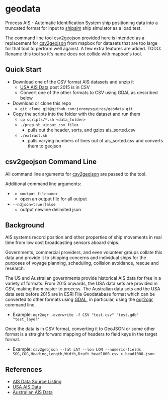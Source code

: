 # geodata

Process AIS - Automatic Identification System ship positioning data into a truncated format for input to [shipsim](https://github.com/jeremysquires/shipsim) ship simulator as a load test.

The command line tool csv2geojson provided here is intended as a replacement for [csv2geojson](http://mapbox.github.io/csv2geojson/) from mapbox for datasets that are too large for that tool to perform well against. A few extra features are added. TODO: Rename this tool so it's name does not collide with mapbox's tool.

## Quick Start

* Download one of the CSV format AIS datasets and unzip it
  * [USA AIS Data](https://marinecadastre.gov/ais/) post 2015 is in CSV
  * Convert one of the other formats to CSV using GDAL as described below
* Download or clone this repo
  * `git clone git@github.com:jeremysquires/geodata.git`
* Copy the scripts into the folder with the dataset and run them
  * `cp scripts/*.sh <data_folder>`
  * `./prep.sh <input_csv_file>`
    * pulls out the header, sorts, and gzips ais_sorted.csv
  * `./extract.sh`
    * pulls varying numbers of lines out of ais_sorted.csv and converts them to geojson

## csv2geojson Command Line

All command line arguments for [csv2geojson](http://mapbox.github.io/csv2geojson/) are passed to the tool.

Additional command line arguments:

* `-o <output_filename>`
  * open an output file for all output
* `--ndjson=true|false`
  * output newline delimited json

## Background

AIS systems record position and other properties of ship movements in real time from low cost broadcasting sensors aboard ships.

Governments, commercial providers, and even volunteer groups collate this data and provide it to shipping concerns and individual ships for the purposes of voyage planning, scheduling, collision avoidance, rescue and research.

The US and Australian governments provide historical AIS data for free in a variety of formats. From 2015 onwards, the USA data sets are provided in CSV, making them easier to process. The Australian data sets and the USA data sets before 2015 are in ESRI File Geodatabase format which can be converted to other formats using [GDAL](https://www.osgeo.org/projects/gdal/), in particular, using the [ogr2ogr](https://github.com/OSGeo/gdal) command line.

* Example: `ogr2ogr -overwrite -f CSV "test.csv" "test.gdb" "test_layer"`

Once the data is in CSV format, converting it to GeoJSON or some other format is a straight forward mapping of headers to field keys in the target format.

* Example: `csv2geojson --lat LAT --lon LON --numeric-fields SOG,COG,Heading,Length,Width,Draft head1000.csv > head1000.json`

## References

* [AIS Data Source Listing](https://mods.marin.nl/plugins/servlet/mobile?contentId=28770764#content/view/28770764)
* [USA AIS Data](https://marinecadastre.gov/ais/)
* [Australian AIS Data](https://en.wikipedia.org/wiki/Automatic_identification_system)

